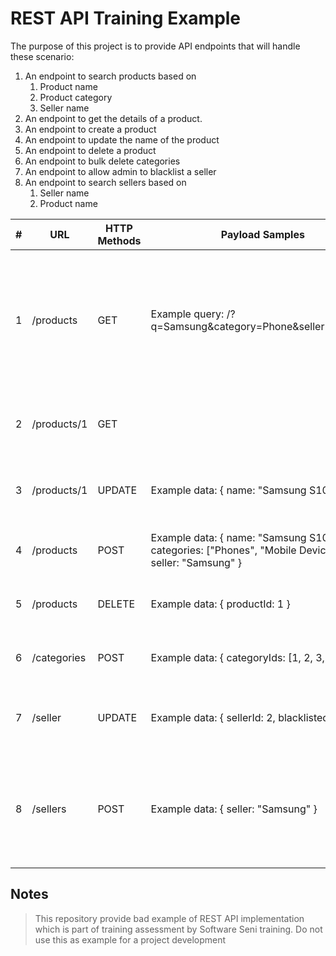 # REST API Training Example

The purpose of this project is to provide API endpoints that will handle these scenario:

1. An endpoint to search products based on
    1. Product name
    2. Product category
    3. Seller name
2. An endpoint to get the details of a product.
3. An endpoint to create a product
4. An endpoint to update the name of the product
5. An endpoint to delete a product
6. An endpoint to bulk delete categories
7. An endpoint to allow admin to blacklist a seller
8. An endpoint to search sellers based on
    1. Seller name
    2. Product name

|#  |URL                        |HTTP Methods|Payload Samples                                                                                            |Description                                                                         |
|---|---------------------------|------------|-----------------------------------------------------------------------------------------------------------|------------------------------------------------------------------------------------|
|1  |/products                  |GET         |Example query: /?q=Samsung&category=Phone&seller=Samsung                                                   |An endpoint to search products based on product name, product category, seller name.|
|2  |/products/1                |GET         |                                                                                                           |An endpoint to get the details of a product.                                        |
|3  |/products/1                |UPDATE      |Example data: {    name: "Samsung S10" }                                                                   |An endpoint to update the name of the product                                       |
|4  |/products                  |POST        |Example data: {    name: "Samsung S10",    categories: ["Phones", "Mobile Devices"],    seller: "Samsung" }|An endpoint to create a product                                                     |
|5  |/products                  |DELETE      |Example data: {    productId: 1 }                                                                          |An endpoint to delete a product                                                     |
|6  |/categories                |POST        |Example data: {    categoryIds: [1, 2, 3, 4, 5] }                                                          |An endpoint to bulk delete categories                                               |
|7  |/seller                    |UPDATE      |Example data: {    sellerId: 2,    blacklisted: true }                                                     |An endpoint to allow admin to blacklist a seller                                    |
|8  |/sellers                   |POST        |Example data: {    seller: "Samsung" }                                                                     |An endpoint to search sellers based on seller name and product name                 |


## Notes
> This repository provide bad example of REST API implementation
> which is part of training assessment by Software Seni training.
> Do not use this as example for a project development
